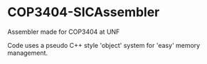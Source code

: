# COP3404-SICAssembler
Assembler made for COP3404 at UNF

Code uses a pseudo C++ style 'object' system for 'easy' memory management.
